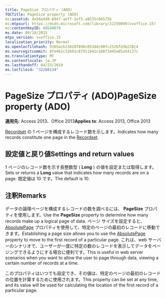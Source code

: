 ```yaml
---
title: PageSize プロパティ (ADO)
TOCTitle: PageSize property (ADO)
ms:assetid: da56edd8-8947-aeff-2ef5-a8535c66575b
ms:mtpsurl: https://msdn.microsoft.com/library/JJ250099(v=office.15)
ms:contentKeyID: 48548079
ms.date: 09/18/2015
mtps_version: v=office.15
localization_priority: Normal
ms.openlocfilehash: 9365acb13820f898c053d4c90fc252bfd3b228c4
ms.sourcegitcommit: 8fe462c32b91c87911942c188f3445e85a54137c
ms.translationtype: MT
ms.contentlocale: ja-JP
ms.lasthandoff: 04/23/2019
ms.locfileid: "32288134"
---
```

# <a name="pagesize-property-ado"></a><span data-ttu-id="0e2b7-102">PageSize プロパティ (ADO)</span><span class="sxs-lookup"><span data-stu-id="0e2b7-102">PageSize property (ADO)</span></span>


<span data-ttu-id="0e2b7-103">**適用先:** Access 2013、Office 2013</span><span class="sxs-lookup"><span data-stu-id="0e2b7-103">**Applies to**: Access 2013, Office 2013</span></span>

<span data-ttu-id="0e2b7-104">[Recordset](recordset-object-ado.md) の 1 ページを構成するレコード数を示します。</span><span class="sxs-lookup"><span data-stu-id="0e2b7-104">Indicates how many records constitute one page in the [Recordset](recordset-object-ado.md).</span></span>

## <a name="settings-and-return-values"></a><span data-ttu-id="0e2b7-105">設定値と戻り値</span><span class="sxs-lookup"><span data-stu-id="0e2b7-105">Settings and return values</span></span>

<span data-ttu-id="0e2b7-106">1 ページのレコード数を示す長整数型 ( **Long** ) の値を設定または取得します。</span><span class="sxs-lookup"><span data-stu-id="0e2b7-106">Sets or returns a **Long** value that indicates how many records are on a page.</span></span> <span data-ttu-id="0e2b7-107">既定値は 10 です。</span><span class="sxs-lookup"><span data-stu-id="0e2b7-107">The default is 10.</span></span>

## <a name="remarks"></a><span data-ttu-id="0e2b7-108">注釈</span><span class="sxs-lookup"><span data-stu-id="0e2b7-108">Remarks</span></span>

<span data-ttu-id="0e2b7-109">データの論理ページを構成するレコードの数を調べるには、 **PageSize** プロパティを使用します。</span><span class="sxs-lookup"><span data-stu-id="0e2b7-109">Use the **PageSize** property to determine how many records make up a logical page of data.</span></span> <span data-ttu-id="0e2b7-110">ページ サイズを設定すると、 [AbsolutePage](absolutepage-property-ado.md) プロパティを使用して、特定のページの最初のレコードに移動できます。</span><span class="sxs-lookup"><span data-stu-id="0e2b7-110">Establishing a page size allows you to use the [AbsolutePage](absolutepage-property-ado.md) property to move to the first record of a particular page.</span></span> <span data-ttu-id="0e2b7-111">これは、web サーバーのシナリオで、ユーザーが一度に特定の数のレコードを表示してデータをページングできるようにする場合に便利です。</span><span class="sxs-lookup"><span data-stu-id="0e2b7-111">This is useful in web server scenarios when you want to allow the user to page through data, viewing a certain number of records at a time.</span></span>

<span data-ttu-id="0e2b7-112">このプロパティはいつでも設定でき、その値は、特定のページの最初のレコードの位置を計算するために使用されます。</span><span class="sxs-lookup"><span data-stu-id="0e2b7-112">This property can be set at any time, and its value will be used for calculating the location of the first record of a particular page.</span></span>

